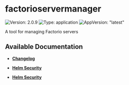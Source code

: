 # factorioservermanager

![Version: 2.0.9](https://img.shields.io/badge/Version-2.0.9-informational?style=flat-square) ![Type: application](https://img.shields.io/badge/Type-application-informational?style=flat-square) ![AppVersion: "latest"](https://img.shields.io/badge/AppVersion-"latest"-informational?style=flat-square)

A tool for managing Factorio servers 

## Available Documentation

- [**Changelog**](CHANGELOG)

- [**Helm Security**](container-security)

- [**Helm Security**](helm-security)

